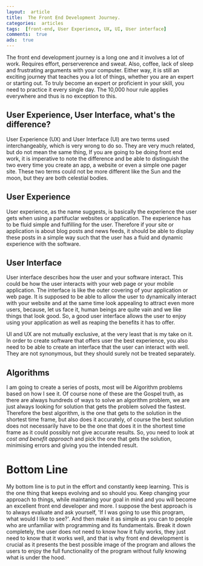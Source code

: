 ```yaml
---
layout:  article
title:  The Front End Development Journey.
categories:  articles
tags:  [front-end, User Experience, UX, UI, User interface]
comments:  true
ads:  true
---
```


The front end development journey is a long one and it involves a lot of work. Requires effort, perserverence and sweat. Also, coffee, lack of sleep and frustrating arguments with your computer. Either way, it is still an exciting journey that teaches you a lot of things, whether you are an expert or starting out. To truly become an expert or proficient in your skill, you need to practice it every single day. The 10,000 hour rule applies everywhere and thus is no exception to this.


## User Experience, User Interface, what's the difference?

User Experience (UX) and User Interface (UI) are two terms used interchangeably, which is very wrong to do so. They are very much related, but do not mean the same thing, If you are going to be doing front end work, it is imperative to note the difference and be able to distinguish the two every time you create an app, a website or even a simple one pager site. These two terms could not be more different like the Sun and the moon, but they are both celestial bodies.


## User Experience

User experience, as the name suggests, is basically the experience the user gets when using a partifuclar websites or application. The experience has to be fluid simple and fulfilling for the user. Therefore if your site or application is about blog posts and news feeds, it should be able to display these posts in a simple way such that the user has a fluid and dynamic experience with the software.


## User Interface

User interface describes how the user and your software interact. This could be how the user interacts with your web page or your mobile application. The interface is like the outer covering of your application or web page. It is supposed to be able to allow the user to dynamically interact with your website and at the same time look appealing to attract even more users, because, let us face it, human beings are quite vain and we like things that look good. So, a good user interface allows the user to enjoy using your application as well as reaping the benefits it has to offer.

UI and UX are not mutually exclusive, at the very least that is my take on it. In order to create software that offers user the best experience, you also need to be able to create an interface that the user can interact with well. They are not synonymous, but they should surely not be treated separately. 


## Algorithms

I am going to create a series of posts, most will be Algorithm problems based on how I see it. Of course none of these are the Gospel truth, as there are always hundreds of ways to solve an algorithm problem, we are just always looking for solution that gets the problem solved the fastest. Therefore the best algorithm, is the one that gets to the solution in the shortest time frame, but also does it accurately, of course the best solution does not necessarily have to be the one that does it in the shortest time frame as it could possibly not give accurate results. So, you need to look at *cost and benefit approach* and pick the one that gets the solution, minimising errors and giving you the intended result. 


# Bottom Line

My bottom line is to put in the effort and constantly keep learning. This is the one thing that keeps evolving and so should you. Keep changing your approach to things, while maintaning your goal in mind and you will become an excellent front end developer and more. I suppose the best approach is to always evaluate and ask yourself, 'If I was going to use this program, what would I like to see?'. And then make it as simple as you can to people who are unfamiliar with programming and its fundamentals. Break it down completely, the user does not need to know how it fully works, they just need to know that it works well, and that is why front end development is crucial as it presents the best possible image of the program and allows the users to enjoy the full functionality of the program without fully knowing what is under the hood.
